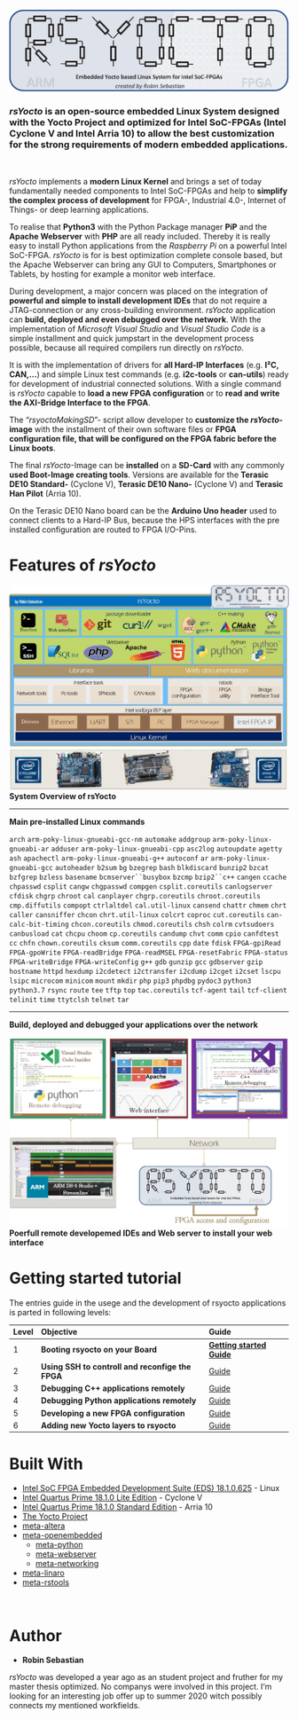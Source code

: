 ![Alt text](doc/symbols/rsYoctoLogo.jpg?raw=true "rsYocto Logo")

### *rsYocto* is an open-source embedded Linux System designed with the Yocto Project and optimized for Intel SoC-FPGAs (Intel Cyclone V and Intel Arria 10) to allow the best customization for the strong requirements of modern embedded applications.
<br>

*rsYocto* implements a **modern Linux Kernel** and brings a set of today fundamentally needed components to Intel SoC-FPGAs and help to **simplify the complex process of development** for FPGA-, Industrial 4.0-, Internet of Things- or deep learning applications.

To realise that **Python3** with the Python Package manager **PiP** and the **Apache Webserver** with **PHP** are all ready included. Thereby it is really easy to install Python applications from the *Raspberry Pi* on a powerful Intel SoC-FPGA. *rsYocto* is for is best optimization complete console based, but the Apache Webserver can bring any GUI to Computers, Smartphones or Tablets, by hosting for example a monitor web interface.

During development, a major concern was placed on the integration of **powerful and simple to install development IDEs** that do not require a JTAG-connection or any cross-building environment. *rsYocto* application can **build, deployed and even debugged over the network**. With the implementation of *Microsoft Visual Studio* and *Visual Studio Code* is a simple installment and quick jumpstart in the development process possible, because all required compilers run directly on *rsYocto*.

It is with the implementation of drivers for **all Hard-IP Interfaces** (e.g. **I²C, CAN,…**) and simple Linux test commands (e.g. **i2c-tools** or **can-utils**) ready for development of industrial connected solutions. With a single command is *rsYocto* capable to **load a new FPGA configuration** or to **read and write the AXI-Bridge Interface to the FPGA**.

The “*rsyoctoMakingSD*”- script allow developer to **customize the *rsYocto*-image** with the installment of their own software files or **FPGA configuration file, that will be configured on the FPGA fabric before the Linux boots**.

The final *rsYocto*-Image can be **installed** on a **SD-Card** with any commonly **used Boot-Image creating tools**. Versions are available for the **Terasic DE10 Standard-** (Cyclone V), **Terasic DE10 Nano-** (Cyclone V) and **Terasic Han Pilot** (Arria 10).

On the Terasic DE10 Nano board can be the  **Arduino Uno header** used to connect clients to a Hard-IP Bus, because the HPS interfaces with the pre installed configuration are routed to FPGA I/O-Pins. 
<br>

# Features of *rsYocto*

![Alt text](doc/symbols/rsYoctoLayers.jpg?raw=true "System Overview")
**System Overview of rsYocto**
___
**Main pre-installed Linux commands**

`arch` `arm-poky-linux-gnueabi-gcc-nm` `automake` `addgroup` `arm-poky-linux-gnueabi-ar` 
`adduser` `arm-poky-linux-gnueabi-cpp` `asc2log` `autoupdate` `agetty` `ash` `apachectl` 
`arm-poky-linux-gnueabi-g++` `autoconf` `ar` `arm-poky-linux-gnueabi-gcc` `autoheader`
`b2sum` `bg` `bzegrep` `bash` `blkdiscard` `bunzip2` `bzcat` `bzfgrep` `bzless` `basename` 
`bcmserver``busybox` `bzcmp` `bzip2``c++` `cangen` `ccache` `chpasswd` `csplit` `cangw` `chgpasswd`
`compgen` `csplit.coreutils` `canlogserver` `cfdisk` `chgrp` `chroot` `cal` `canplayer`  `chgrp.coreutils` `chroot.coreutils` `cmp.diffutils` `compopt` `ctrlaltdel` `cal.util-linux` `cansend` `chattr` `chmem` `chrt` `caller` `cansniffer` `chcon`
`chrt.util-linux` `colcrt` `coproc` `cut.coreutils` `can-calc-bit-timing` `chcon.coreutils` `chmod.coreutils` `chsh` `colrm`
`cvtsudoers` `canbusload` `cat` `chcpu` `choom` `cp.coreutils` `candump` `chvt` `comm` `cpio` `canfdtest` `cc` `chfn` 
`chown.coreutils` `cksum` `comm.coreutils` `cpp`
`date` `fdisk` `FPGA-gpiRead` `FPGA-gpoWrite` `FPGA-readBridge` `FPGA-readMSEL` `FPGA-resetFabric` `FPGA-status` `FPGA-writeBridge` `FPGA-writeConfig`
`g++` `gdb` `gunzip` `gcc` `gdbserver` `gzip` `hostname` `httpd`  `hexdump` `i2cdetect` `i2ctransfer` `i2cdump` `i2cget` `i2cset` `lscpu` `lsipc`
`microcom` `minicom` `mount` `mkdir` `php` `pip3` `phpdbg` `pydoc3` `python3` `python3.7` `rsync` `route`
`tee`  `tftp` `top` `tac.coreutils` `tcf-agent` `tail` `tcf-client` `telinit` `time` `ttytclsh` `telnet` `tar`              
___

**Build, deployed and debugged your applications over the network**

![Alt text](doc/symbols/rsYoctoInterfaces.jpg?raw=true "poerfull remote developemed IDEs")
**Poerfull remote developemed IDEs and Web server to install your web interface**
<br>


# Getting started tutorial
The entries guide in the usege and the development of rsyocto applications is parted in following levels: 

| Level | Objective | Guide
|:--|:--|:--|
| 1 | **Booting rsyocto on your Board** | [**Getting started Guide**](doc/guides/1_Booting.md)
| 2 | **Using SSH to controll and reconfige the FPGA** |[Guide](doc/guides/2_SSH_FPGA.md)
| 3 | **Debugging C++ applications remotely** | [Guide](doc/guides/3_CPP.md)
| 4 | **Debugging Python applications remotely** | [Guide](doc/guides/4_Python.md)
| 5 | **Developing a new FPGA configuration**| [Guide](doc/guides/5_newFPGAconf.md)
| 6 | **Adding new Yocto layers to rsyocto** | [Guide](doc/guides/6_AddingNewYoctoLayer.md)

# Built With
* [Intel SoC FPGA Embedded Development Suite (EDS) 18.1.0.625](https://www.intel.com/content/www/us/en/software/programmable/soc-eds/overview.html) - Linux
* [Intel Quartus Prime 18.1.0 Lite Edition](https://www.intel.com/content/www/us/en/software/programmable/quartus-prime/download.html) - Cyclone V
* [Intel Quartus Prime 18.1.0 Standard Edition](https://www.intel.com/content/www/us/en/software/programmable/quartus-prime/download.html) - Arria 10
* [The Yocto Project](https://www.yoctoproject.org/) 
* [meta-altera](https://github.com/kraj/meta-altera) 
* [meta-openembedded](https://github.com/openembedded/meta-openembedded)
  * [meta-python](https://github.com/openembedded/meta-openembedded/tree/master/meta-python) 
  * [meta-webserver](https://github.com/openembedded/meta-openembedded/tree/master/meta-webserver)
  * [meta-networking](https://github.com/openembedded/meta-openembedded/tree/master/meta-networking) 
* [meta-linaro](https://git.linaro.org/openembedded/meta-linaro.git)
* [meta-rstools](https://github.com/robseb/meta-rstools)

<br>

# Author

* **Robin Sebastian**

*rsYocto* was developed a year ago as an student project and fruther for my master thesis optimized.
No companys were involved in this project. I‘m looking for an interesting job offer up to summer 2020 witch possibly connects my mentioned workfields.
